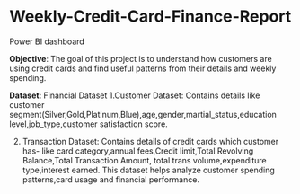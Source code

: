 # Weekly-Credit-Card-Finance-Report
Power BI dashboard

 **Objective**: The goal of this project is to understand how customers are using credit cards and find useful patterns from their details and weekly spending.

 **Dataset**: Financial Dataset
 1.Customer Dataset: Contains details like customer segment(Silver,Gold,Platinum,Blue),age,gender,martial_status,education level,job_type,customer satisfaction score.

 2. Transaction Dataset: Contains details of credit cards which customer has- like card category,annual fees,Credit limit,Total Revolving Balance,Total Transaction Amount,
    total trans volume,expenditure type,interest earned. This dataset helps analyze customer spending patterns,card usage and financial performance.


